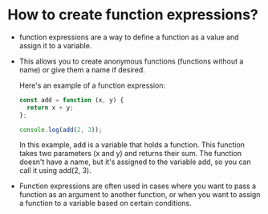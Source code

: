 # How to create function expressions?

- function expressions are a way to define a function as a value and assign it to a variable.

- This allows you to create anonymous functions (functions without a name) or give them a name if desired.

  Here's an example of a function expression:

  ```javascript
  const add = function (x, y) {
    return x + y;
  };

  console.log(add(2, 3));
  ```

  In this example, add is a variable that holds a function. This function takes two parameters (x and y) and returns their sum. The function doesn't have a name, but it's assigned to the variable add, so you can call it using add(2, 3).

- Function expressions are often used in cases where you want to pass a function as an argument to another function, or when you want to assign a function to a variable based on certain conditions.
